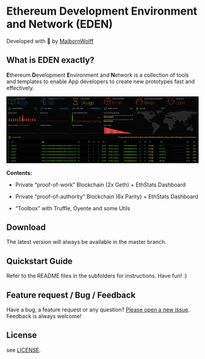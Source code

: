 # Ethereum Development Environment and Network (EDEN) 

Developed with :green_heart: by [MaibornWolff](https://www.maibornwolff.de/) 

## What is EDEN exactly?

**E**thereum **D**evelopment **E**nvironment and **N**etwork is a collection of tools and templates to enable App developers to create new prototypes fast and effectively. 

![Screenshot of the EDEN dashboard](doc/img/eden_grafik.png)

**Contents:**

* Private “proof-of-work” Blockchain (2x Geth) + EthStats Dashboard

* Private “proof-of-authority” Blockchain (6x Parity) + EthStats Dashboard

* “Toolbox” with Truffle, Oyente and some Utils


## Download

The latest version will always be available in the master branch.

## Quickstart Guide

Refer to the README files in the subfolders for instructions. Have fun! :) 

## Feature request / Bug / Feedback

Have a bug, a feature request or any question? [Please open a new issue](https://github.com/MaibornWolff/eden/issues). Feedback is always welcome!

## License

see [LICENSE](LICENSE).
